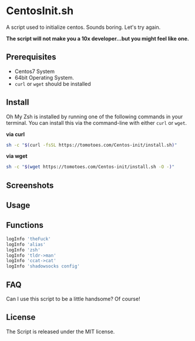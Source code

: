 # CentosInit.sh
A script used to initialize centos.
Sounds boring. Let's try again.

**The script will not make you a 10x developer...but you might feel like one.**

## Prerequisites
- Centos7 System
- 64bit Operating System.
- `curl` or `wget` should be installed

## Install
Oh My Zsh is installed by running one of the following commands in your terminal. You can install this via the command-line with either `curl` or `wget`.

**via curl**
```sh
sh -c "$(curl -fsSL https://tomotoes.com/Centos-init/install.sh)"
```

**via wget**
```sh
sh -c "$(wget https://tomotoes.com/Centos-init/install.sh -O -)"
```
## Screenshots


## Usage

## Functions
```sh
logInfo 'theFuck'
logInfo 'alias'
logInfo 'zsh'
logInfo 'tldr->man'
logInfo 'ccat->cat'
logInfo 'shadowsocks config'
```


## FAQ
Can I use this script to be a little handsome?
Of course!

## License
The Script is released under the MIT license.
